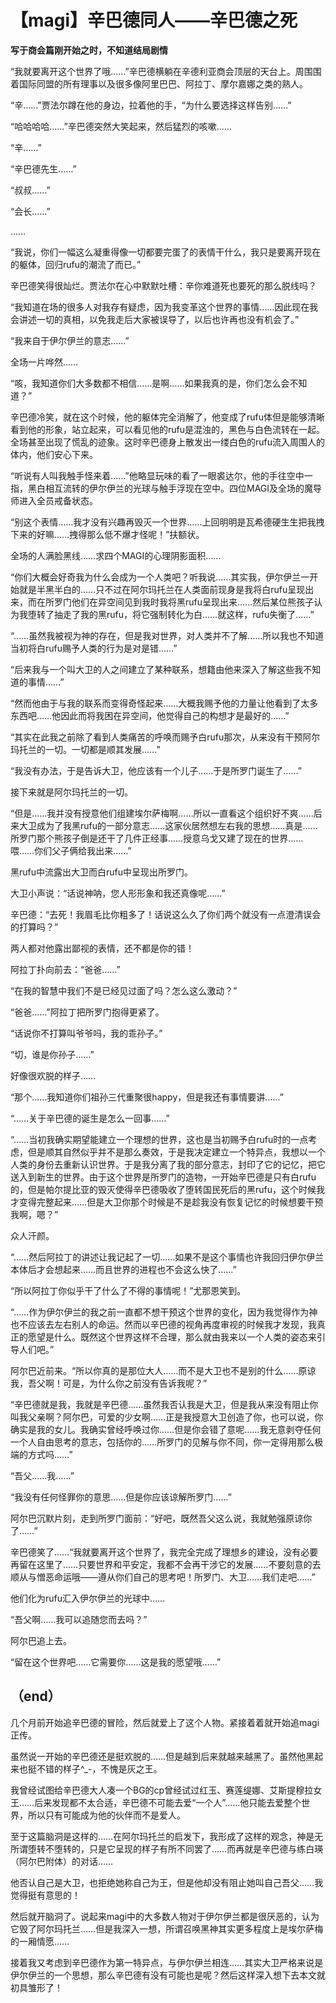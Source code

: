 # 【magi】辛巴德同人——辛巴德之死

**写于商会篇刚开始之时，不知道结局剧情**

“我就要离开这个世界了哦……”辛巴德横躺在辛德利亚商会顶层的天台上。周围围着国际同盟的所有理事以及很多像阿里巴巴、阿拉丁、摩尔嘉娜之类的熟人。

“辛……”贾法尔蹲在他的身边，拉着他的手，“为什么要选择这样告别……”

“哈哈哈哈……”辛巴德突然大笑起来，然后猛烈的咳嗽……

“辛……”

“辛巴德先生……”

“叔叔……”

“会长……”

……

“我说，你们一幅这么凝重得像一切都要完蛋了的表情干什么，我只是要离开现在的躯体，回归rufu的潮流了而已。”

辛巴德笑得很灿烂。贾法尔在心中默默吐槽：辛你难道死也要死的那么脱线吗？

“我知道在场的很多人对我存有疑虑，因为我变革这个世界的事情……因此现在我会讲述一切的真相，以免我走后大家被误导了，以后也许再也没有机会了。”

“我来自于伊尔伊兰的意志……”

全场一片哗然……

“咳，我知道你们大多数都不相信……是啊……如果我真的是，你们怎么会不知道？”

辛巴德冷笑，就在这个时候，他的躯体完全消解了，他变成了rufu体但是能够清晰看到他的形象，站立起来，可以看见他的rufu是混浊的，黑色与白色流转在一起。全场甚至出现了慌乱的迹象。这时辛巴德身上散发出一缕白色的rufu流入周围人的体内，他们安心下来。

“听说有人叫我触手怪来着……”他略显玩味的看了一眼裘达尔，他的手往空中一指，黑白相互流转的伊尔伊兰的光球与触手浮现在空中。四位MAGI及全场的魔导师进入全员戒备状态。

“别这个表情……我才没有兴趣再毁灭一个世界……上回明明是瓦希德硬生生把我拽下来的好嘛……拽得那么低不爆才怪呢！”扶额状。

全场的人满脸黑线……求四个MAGI的心理阴影面积……

“你们大概会好奇我为什么会成为一个人类吧？听我说……其实我，伊尔伊兰一开始就是半黑半白的……只不过在阿尔玛托兰在人类面前现身是我将白rufu呈现出来，而在所罗门他们在异空间见到我时我将黑rufu呈现出来……然后某位熊孩子认为我堕转了抽走了我的黑rufu，将它强制转化为白……就这样，rufu失衡了……”

“……虽然我被视为神的存在，但是我对世界，对人类并不了解……所以我也不知道当初将白rufu赐予人类的行为是对是错……”

“后来我与一个叫大卫的人之间建立了某种联系，想籍由他来深入了解这些我不知道的事情……”

“然而他由于与我的联系而变得奇怪起来……大概我赐予他的力量让他看到了太多东西吧……他因此而将我困在异空间，他觉得自己的构想才是最好的……”

“其实在此我之前除了看到人类痛苦的呼唤而赐予白rufu那次，从来没有干预阿尔玛托兰的一切。一切都是顺其发展……”

“我没有办法，于是告诉大卫，他应该有一个儿子……于是所罗门诞生了……”

接下来就是阿尔玛托兰的一切。

“但是……我并没有授意他们组建埃尔萨梅啊……所以一直看这个组织好不爽……后来大卫成为了我黑rufu的一部分意志……这家伙居然想左右我的思想……真是……所罗门那个熊孩子倒是还干了几件正经事……授意乌戈又建了现在的世界……喂……你们父子俩给我出来……”

黑rufu中流露出大卫而白rufu中呈现出所罗门。

大卫小声说：“话说神呐，您人形形象和我还真像呢……”

辛巴德：“去死！我眉毛比你粗多了！话说这么久了你们两个就没有一点澄清误会的打算吗？”

两人都对他露出鄙视的表情，还不都是你的错！

阿拉丁扑向前去：“爸爸……”

“在我的智慧中我们不是已经见过面了吗？怎么这么激动？”

“爸爸……”阿拉丁把所罗门抱得更紧了。

“话说你不打算叫爷爷吗，我的乖孙子。”

“切，谁是你孙子……”

好像很欢脱的样子……

“那个……我知道你们祖孙三代重聚很happy，但是我还有事情要讲……”

“……关于辛巴德的诞生是怎么一回事……”

“……当初我确实期望能建立一个理想的世界，这也是当初赐予白rufu时的一点考虑，但是顺其自然似乎并不是那么奏效，于是我决定建立一个特异点，我想以一个人类的身份去重新认识世界。于是我分离了我的部分意志，封印了它的记忆，把它送入到新生的世界。由于这个世界是所罗门的造物，一开始辛巴德是只有白rufu的，但是帕尔提比亚的毁灭使得辛巴德吸收了堕转国民死后的黑rufu，这个时候我才变得完整起来……但是大卫你那个时候是不是趁我没有恢复记忆的时候想要干预我啊，嗯？”

众人汗颜。

“……然后阿拉丁的讲述让我记起了一切……如果不是这个事情也许我回归伊尔伊兰本体后才会想起来……而且世界的进程也不会这么快了……”

“所以阿拉丁你似乎干了什么了不得的事情呢！”尤那恩笑到。

“……作为伊尔伊兰的我之前一直都不想干预这个世界的变化，因为我觉得作为神也不应该去左右别人的命运。然而以辛巴德的视角再度审视的时候我才发现，我真正的愿望是什么。既然这个世界这样不合理，那么就由我来以一个人类的姿态来引导人们吧。”

阿尔巴近前来。“所以你真的是那位大人……而不是大卫也不是别的什么……原谅我，吾父啊！可是，为什么你之前没有告诉我呢？”

“辛巴德就是我，我就是辛巴德……虽然我否认我是大卫，但是我从来没有阻止你叫我父亲啊？阿尔巴，可爱的少女啊……正是我授意大卫创造了你，也可以说，你确实是我的女儿。我确实曾经呼唤过你……但是你会错了意呢……我无意剥夺任何一个人自由思考的意志，包括你的……所罗门的见解与你不同，你一定得用那么极端的方式吗……”

“吾父……我……”

“我没有任何怪罪你的意思……但是你应该谅解所罗门……”

阿尔巴沉默片刻，走到所罗门面前：“好吧，既然吾父这么说，我就勉强原谅你了……”

辛巴德笑了……“我就要离开这个世界了，我完全完成了理想乡的建设，没有必要再留在这里了……只要世界和平安定，我都不会再干涉它的发展……不要刻意的去顺从与憎恶命运哦――遵从你们自己的思考吧！所罗门、大卫……我们走吧……”

他们化为rufu汇入伊尔伊兰的光球中……

“吾父啊……我可以追随您而去吗？”

阿尔巴追上去。

“留在这个世界吧……它需要你……这是我的愿望哦……”

（end）
------------------------
几个月前开始追辛巴德的冒险，然后就爱上了这个人物。紧接着着就开始追magi正传。

虽然说一开始的辛巴德还是挺欢脱的……但是越到后来就越来越黑了。虽然他黑起来也挺不错的样子^_-，不愧是灰之王。

我曾经试图给辛巴德大人凑一个BG的cp曾经试过红玉、赛莲缇娜、艾斯提穆拉女王……后来发现都不太合适，辛巴德不可能去爱“一个人”……他只能去爱整个世界，所以只有可能成为他的伙伴而不是爱人。

至于这篇脑洞是这样的……在阿尔玛托兰的启发下，我形成了这样的观念，神是无所谓堕转不堕转的，只是它呈现的样子有所不同罢了……而再就是辛巴德与练白瑛（阿尔巴附体）的对话……

他否认自己是大卫，也拒绝她称自己为王，但是他却没有阻止她叫自己吾父……我觉得挺有意思的！

然后就开脑洞了。说起来magi中的大多数人物对于伊尔伊兰都是很厌恶的，认为它毁了阿尔玛托兰……但是我深入一想，所谓召唤黑神其实更多程度上是埃尔萨梅的一厢情愿……

接着我又考虑到辛巴德作为第一特异点，与伊尔伊兰相连……其实大卫严格来说是伊尔伊兰的一个思想，那么辛巴德有没有可能也是呢？然后这样深入想下去本文就初具雏形了！

